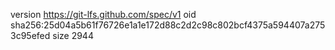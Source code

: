 version https://git-lfs.github.com/spec/v1
oid sha256:25d04a5b61f76726e1a1e172d88c2d2c98c802bcf4375a594407a2753c95efed
size 2944

